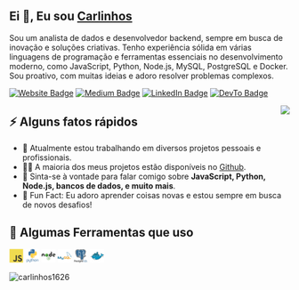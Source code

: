<h2>Ei 👋, Eu sou <a href="https://stanleylim.me/">Carlinhos</a></h2>
<p>Sou um analista de dados e desenvolvedor backend, sempre em busca de inovação e soluções criativas. Tenho experiência sólida em várias linguagens de programação e ferramentas essenciais no desenvolvimento moderno, como JavaScript, Python, Node.js, MySQL, PostgreSQL e Docker. Sou proativo, com muitas ideias e adoro resolver problemas complexos.</p>

<p><a href="https://stanleylim.me"><img src="https://img.shields.io/badge/-stanleylim.me-4E69C8?style=flat-square&amp;labelColor=4E69C8&amp;logo=Firefox&amp;link=https://stanleylim.me" alt="Website Badge"></a> 
<a href="https://medium.com/@serbis"><img src="https://img.shields.io/badge/-@serbis-14c767?style=flat-square&amp;labelColor=14c767&amp;logo=Medium&amp;link=https://medium.com/@serbis" alt="Medium Badge"></a> 
<a href="https://www.linkedin.com/in/serbis/"><img src="https://img.shields.io/badge/-@serbis-0077B5?style=flat-square&amp;labelColor=0077B5&amp;logo=LinkedIn&amp;link=https://www.linkedin.com/in/serbis/" alt="LinkedIn Badge"></a> 
<a href="https://dev.to/spiderpig86"><img src="https://img.shields.io/badge/-@spiderpig86-0A0A0A?style=flat-square&amp;labelColor=0A0A0A&amp;logo=dev.to&amp;link=https://dev.to/spiderpig86" alt="DevTo Badge"></a></p>

<img align="right" src="https://media1.giphy.com/media/13HgwGsXF0aiGY/giphy.gif" />

<h2>⚡️ Alguns fatos rápidos</h2>
<ul>
<li>🔭 Atualmente estou trabalhando em diversos projetos pessoais e profissionais.</li>
<li>👨‍💻 A maioria dos meus projetos estão disponíveis no <a href="https://github.com/Carlinhos1626">Github</a>.</li>
<li>💬 Sinta-se à vontade para falar comigo sobre <strong>JavaScript, Python, Node.js, bancos de dados, e muito mais</strong>.</li>
<li>🎉 Fun Fact: Eu adoro aprender coisas novas e estou sempre em busca de novos desafios!</li>
</ul>

<h2>🚀 Algumas Ferramentas que uso</h2>
<p align="left">
<img src="https://raw.githubusercontent.com/devicons/devicon/master/icons/javascript/javascript-original.svg" alt="JavaScript" width="25" height="25" />
<img src="https://raw.githubusercontent.com/devicons/devicon/master/icons/python/python-original-wordmark.svg" alt="Python" width="25" height="25" />
<img src="https://raw.githubusercontent.com/devicons/devicon/master/icons/nodejs/nodejs-original-wordmark.svg" alt="Node.js" width="25" height="25" />
<img src="https://raw.githubusercontent.com/devicons/devicon/master/icons/mysql/mysql-original-wordmark.svg" alt="MySQL" width="25" height="25" />
<img src="https://raw.githubusercontent.com/devicons/devicon/master/icons/postgresql/postgresql-original-wordmark.svg" alt="PostgreSQL" width="25" height="25" />
<img src="https://raw.githubusercontent.com/devicons/devicon/master/icons/docker/docker-original.svg" alt="Docker" width="25" height="25" />
</p>

<img src="https://github-readme-stats.vercel.app/api?username=carlinhos1626&show_icons=true&count_private=true" alt="carlinhos1626" />
